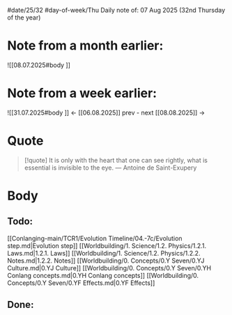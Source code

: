 
#date/25/32
#day-of-week/Thu
Daily note of: 07 Aug 2025 (32nd Thursday of the year)

# Note from a month earlier:
![[08.07.2025#body ]]

# Note from a week earlier:
![[31.07.2025#body ]]
 <- [[06.08.2025]] prev - next [[08.08.2025]] ->
# Quote

> [!quote] It is only with the heart that one can see rightly, what is essential is invisible to the eye.
> — Antoine de Saint-Exupery
# Body

## Todo:

[[Conlanging-main/TCR1/Evolution Timeline/04.-7c/Evolution step.md|Evolution step]]
[[Worldbuilding/1. Science/1.2. Physics/1.2.1. Laws.md|1.2.1. Laws]]
[[Worldbuilding/1. Science/1.2. Physics/1.2.2. Notes.md|1.2.2. Notes]]
[[Worldbuilding/0. Concepts/0.Y Seven/0.YJ Culture.md|0.YJ Culture]]
[[Worldbuilding/0. Concepts/0.Y Seven/0.YH Conlang concepts.md|0.YH Conlang concepts]]
[[Worldbuilding/0. Concepts/0.Y Seven/0.YF Effects.md|0.YF Effects]]
## Done: